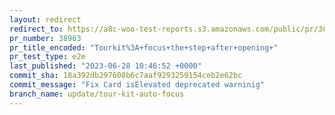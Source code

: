 ```yaml
---
layout: redirect
redirect_to: https://a8c-woo-test-reports.s3.amazonaws.com/public/pr/38963/e2e/index.html
pr_number: 38963
pr_title_encoded: "Tourkit%3A+focus+the+step+after+opening+"
pr_test_type: e2e
last_published: "2023-06-28 10:46:52 +0000"
commit_sha: 18a392db297608b6c7aaf9293259154ceb2e62bc
commit_message: "Fix Card isElevated deprecated warninig"
branch_name: update/tour-kit-auto-focus
---
```

